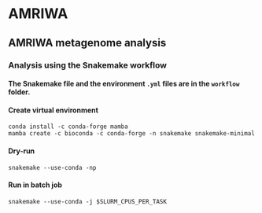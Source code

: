 # AMRIWA
## AMRIWA metagenome analysis

### Analysis using the Snakemake workflow
#### The Snakemake file and the environment `.yml` files are in the `workflow` folder.

#### Create virtual environment
```
conda install -c conda-forge mamba
mamba create -c bioconda -c conda-forge -n snakemake snakemake-minimal
```
#### Dry-run
```
snakemake --use-conda -np
```
#### Run in batch job
```
snakemake --use-conda -j $SLURM_CPUS_PER_TASK
```

